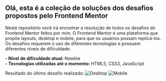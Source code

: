 <h2>Olá, esta é a coleção de soluções dos desafios propostos pelo Frontend Mentor</h2>

Neste repositório você irá encontrar a resolução de todos os desafios do Frontend Mentor feitos por mim. O Frontend Mentor é uma plataforma que propõe layouts, desktop e mobile, para que os usuários possam replicá-los. Os desafios requerem o uso de diferentes tecnologias e possuem diferentes níveis de dificuldade.

<strong>- Nível de dificuldade atual: </strong> Newbie <br>
<strong>- Tecnologias utilizadas até o momento: </strong> HTML5, CSS3, JavaScript

Resultado do último desafio realizado:
![Desktop](https://github.com/user-attachments/assets/54ee7b9e-3455-4222-bada-c293529a691d)
![Mobile](https://github.com/user-attachments/assets/9bd64c62-d566-4adb-af9c-c194004d1d2a)
